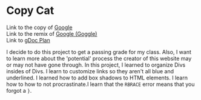 # Copy Cat

Link to the copy of [Google](https://kevinw5973.github.io/copy-cat/)  
Link to the remix of [Google (Goggle)](https://kevinw5973.github.io/copy-cat/rm-index.html)  
Link to [gDoc Plan](https://docs.google.com/document/d/1CYCfy16JTyDMwn3b8Dud3wvcus7tailNqtuouNLAQBU/edit?usp=sharing)  


I decide to do this project to get a passing grade for my class. Also, I want to learn more about the 'potential' process the creator of this website may or may not have gone through. In this project, I learned to organize Divs insides of Divs. I learn to customize links so they aren't all blue and underlined. I learned how to add box shadows to HTML elements. I learn how to how to not procrastinate.I learn that the `RBRACE` error means that you forgot a `}`.

